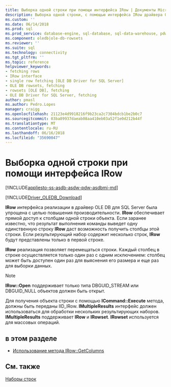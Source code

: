 ```yaml
---
title: Выборка одной строки при помощи интерфейса IRow | Документы Microsoft
description: Выборка одной строки, с помощью интерфейса IRow драйвера OLE DB для SQL Server
ms.custom: ''
ms.date: 06/14/2018
ms.prod: sql
ms.prod_service: database-engine, sql-database, sql-data-warehouse, pdw
ms.component: oledb|ole-db-rowsets
ms.reviewer: ''
ms.suite: sql
ms.technology: connectivity
ms.tgt_pltfrm: ''
ms.topic: reference
helpviewer_keywords:
- fetching rows
- IRow interface
- single row fetching [OLE DB Driver for SQL Server]
- OLE DB rowsets, fetching
- rowsets [OLE DB], fetching
- OLE DB Driver for SQL Server, fetching
author: pmasl
ms.author: Pedro.Lopes
manager: craigg
ms.openlocfilehash: 21123e4d9918216f9b23ca2c7304bdcb1be2b0c7
ms.sourcegitcommit: 03ba89937daeab08aa410eb03a52f1e0d212b44f
ms.translationtype: MT
ms.contentlocale: ru-RU
ms.lasthandoff: 06/16/2018
ms.locfileid: "35690047"
---
```

# <a name="fetching-a-single-row-with-irow"></a>Выборка одной строки при помощи интерфейса IRow
[!INCLUDE[appliesto-ss-asdb-asdw-pdw-asdbmi-md](../../../includes/appliesto-ss-asdb-asdw-pdw-asdbmi-md.md)]

[!INCLUDE[Driver_OLEDB_Download](../../../includes/driver_oledb_download.md)]

  **IRow** интерфейса реализации в драйвер OLE DB для SQL Server была упрощена с целью повышения производительности. **IRow** обеспечивает прямой доступ к столбцам одной строки объекта. Если заранее известно, что результат выполнения команды выведет одну единственную строку **IRow** даст возможность получить столбцы этой строки. Если результирующий набор содержит несколько строк, **IRow** будут представлены только в первой строке.  
  
 **IRow** реализация позволяет перемещаться строки. Каждый столбец в строке осуществляется только один раз с одним исключением: столбец может быть доступен один раз для выяснения его размера и еще раз для выборки данных.  
  
> [!NOTE]  
>  **IRow::Open** поддерживает только типа DBGUID_STREAM или DBGUID_NULL объектов должен быть открыт.  
  
 Для получения объекта строки с помощью **ICommand::Execute** метода, должны быть переданы IID_IRow. **IMultipleResults** интерфейс должен использоваться для обработки нескольких результирующих наборов. **IMultipleResults** поддерживает **IRow** и **IRowset**. **IRowset** используется для массовых операций.  
  
## <a name="in-this-section"></a>в этом разделе  
  
-   [Использование метода IRow::GetColumns](../../oledb/ole-db-rowsets/using-irow-getcolumns.md)   
  
## <a name="see-also"></a>См. также  
 [Наборы строк](../../oledb/ole-db-rowsets/rowsets.md)  
  
  
